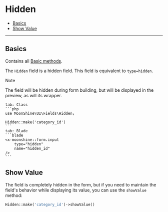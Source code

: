 # Hidden

- [Basics](#basics)
- [Show Value](#show-value)

---

<a name="basics"></a>
## Basics

Contains all [Basic methods](/docs/{{version}}/fields/basic-methods).

The `Hidden` field is a hidden field. This field is equivalent to `type=hidden`.

> [!NOTE]
> The field will be hidden during form building, but will be displayed in the preview, as will its wrapper.

~~~tabs
tab: Class
```php
use MoonShine\UI\Fields\Hidden;

Hidden::make('category_id')
```
tab: Blade
```blade
<x-moonshine::form.input
    type="hidden"
    name="hidden_id"
/>
```
~~~

<a name="show-value"></a>
## Show Value

The field is completely hidden in the form, but if you need to maintain the field's behavior while displaying its value, you can use the `showValue` method:

```php
Hidden::make('category_id')->showValue()
```